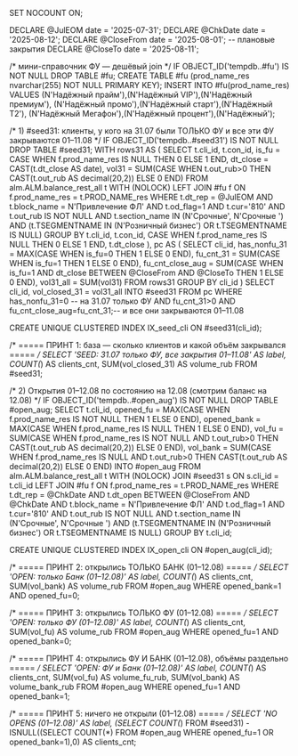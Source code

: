 SET NOCOUNT ON;

DECLARE @JulEOM    date = '2025-07-31';
DECLARE @ChkDate   date = '2025-08-12';
DECLARE @CloseFrom date = '2025-08-01';   -- плановые закрытия
DECLARE @CloseTo   date = '2025-08-11';

/* мини-справочник ФУ — дешёвый join */
IF OBJECT_ID('tempdb..#fu') IS NOT NULL DROP TABLE #fu;
CREATE TABLE #fu (prod_name_res nvarchar(255) NOT NULL PRIMARY KEY);
INSERT INTO #fu(prod_name_res) VALUES
 (N'Надёжный прайм'),(N'Надёжный VIP'),(N'Надёжный премиум'),
 (N'Надёжный промо'),(N'Надёжный старт'),(N'Надёжный Т2'),
 (N'Надёжный Мегафон'),(N'Надёжный процент'),(N'Надёжный');

/* 1) #seed31: клиенты, у кого на 31.07 были ТОЛЬКО ФУ и все эти ФУ закрываются 01–11.08 */
IF OBJECT_ID('tempdb..#seed31') IS NOT NULL DROP TABLE #seed31;
WITH rows31 AS (
  SELECT
    t.cli_id, t.con_id,
    is_fu = CASE WHEN f.prod_name_res IS NULL THEN 0 ELSE 1 END,
    dt_close = CAST(t.dt_close AS date),
    vol31 = SUM(CASE WHEN t.out_rub>0 THEN CAST(t.out_rub AS decimal(20,2)) ELSE 0 END)
  FROM alm.ALM.balance_rest_all t WITH (NOLOCK)
  LEFT JOIN #fu f ON f.prod_name_res = t.PROD_NAME_res
  WHERE t.dt_rep = @JulEOM
    AND t.block_name = N'Привлечение ФЛ' AND t.od_flag=1 AND t.cur='810'
    AND t.out_rub IS NOT NULL
    AND t.section_name IN (N'Срочные', N'Срочные ')
    AND (t.TSEGMENTNAME IN (N'Розничный бизнес') OR t.TSEGMENTNAME IS NULL)
  GROUP BY t.cli_id, t.con_id, CASE WHEN f.prod_name_res IS NULL THEN 0 ELSE 1 END, t.dt_close
),
pc AS (
  SELECT
    cli_id,
    has_nonfu_31     = MAX(CASE WHEN is_fu=0 THEN 1 ELSE 0 END),
    fu_cnt_31        = SUM(CASE WHEN is_fu=1 THEN 1 ELSE 0 END),
    fu_cnt_close_aug = SUM(CASE WHEN is_fu=1 AND dt_close BETWEEN @CloseFrom AND @CloseTo THEN 1 ELSE 0 END),
    vol31_all        = SUM(vol31)
  FROM rows31
  GROUP BY cli_id
)
SELECT cli_id, vol_closed_31 = vol31_all
INTO #seed31
FROM pc
WHERE has_nonfu_31=0             -- на 31.07 только ФУ
  AND fu_cnt_31>0
  AND fu_cnt_close_aug=fu_cnt_31;-- и все они закрываются 01–11.08

CREATE UNIQUE CLUSTERED INDEX IX_seed_cli ON #seed31(cli_id);

/* ===== ПРИНТ 1: база — сколько клиентов и какой объём закрывался ===== */
SELECT
  'SEED: 31.07 только ФУ, все закрытия 01–11.08' AS label,
  COUNT(*)  AS clients_cnt,
  SUM(vol_closed_31) AS volume_rub
FROM #seed31;

/* 2) Открытия 01–12.08 по состоянию на 12.08 (смотрим баланс на 12.08) */
IF OBJECT_ID('tempdb..#open_aug') IS NOT NULL DROP TABLE #open_aug;
SELECT
  t.cli_id,
  opened_fu   = MAX(CASE WHEN f.prod_name_res IS NOT NULL THEN 1 ELSE 0 END),
  opened_bank = MAX(CASE WHEN f.prod_name_res IS NULL THEN 1 ELSE 0 END),
  vol_fu      = SUM(CASE WHEN f.prod_name_res IS NOT NULL AND t.out_rub>0 THEN CAST(t.out_rub AS decimal(20,2)) ELSE 0 END),
  vol_bank    = SUM(CASE WHEN f.prod_name_res IS NULL     AND t.out_rub>0 THEN CAST(t.out_rub AS decimal(20,2)) ELSE 0 END)
INTO #open_aug
FROM alm.ALM.balance_rest_all t WITH (NOLOCK)
JOIN #seed31 s ON s.cli_id = t.cli_id
LEFT JOIN #fu  f ON f.prod_name_res = t.PROD_NAME_res
WHERE t.dt_rep = @ChkDate
  AND t.dt_open BETWEEN @CloseFrom AND @ChkDate
  AND t.block_name = N'Привлечение ФЛ' AND t.od_flag=1 AND t.cur='810'
  AND t.out_rub IS NOT NULL
  AND t.section_name IN (N'Срочные', N'Срочные ')
  AND (t.TSEGMENTNAME IN (N'Розничный бизнес') OR t.TSEGMENTNAME IS NULL)
GROUP BY t.cli_id;

CREATE UNIQUE CLUSTERED INDEX IX_open_cli ON #open_aug(cli_id);

/* ===== ПРИНТ 2: открылись ТОЛЬКО БАНК (01–12.08) ===== */
SELECT
  'OPEN: только Банк (01–12.08)' AS label,
  COUNT(*) AS clients_cnt,
  SUM(vol_bank) AS volume_rub
FROM #open_aug
WHERE opened_bank=1 AND opened_fu=0;

/* ===== ПРИНТ 3: открылись ТОЛЬКО ФУ (01–12.08) ===== */
SELECT
  'OPEN: только ФУ (01–12.08)' AS label,
  COUNT(*) AS clients_cnt,
  SUM(vol_fu) AS volume_rub
FROM #open_aug
WHERE opened_fu=1 AND opened_bank=0;

/* ===== ПРИНТ 4: открылись ФУ И БАНК (01–12.08), объёмы раздельно ===== */
SELECT
  'OPEN: ФУ и Банк (01–12.08)' AS label,
  COUNT(*) AS clients_cnt,
  SUM(vol_fu)   AS volume_fu_rub,
  SUM(vol_bank) AS volume_bank_rub
FROM #open_aug
WHERE opened_fu=1 AND opened_bank=1;

/* ===== ПРИНТ 5: ничего не открыли (01–12.08) ===== */
SELECT
  'NO OPENS (01–12.08)' AS label,
  (SELECT COUNT(*) FROM #seed31) - ISNULL((SELECT COUNT(*) FROM #open_aug WHERE opened_fu=1 OR opened_bank=1),0) AS clients_cnt;
